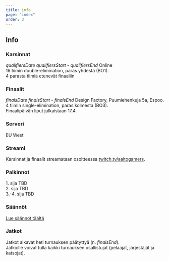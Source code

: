 ```yaml
---
title: info
page: "index"
order: 3
---
```


## Info

### Karsinnat

$qualifiersDate$ $qualifiersStart$ - $qualifiersEnd$ Online  
16 tiimin double-elimination, paras yhdestä (BO1).  
4 parasta tiimiä etenevät finaaliin

### Finaalit

$finalsDate$ $finalsStart$ - $finalsEnd$ Design Factory, Puumiehenkuja 5a, Espoo.  
4 tiimin single-elimination, paras kolmesta (BO3).  
Finaalipäivän liput julkaistaan 17.4.

### Serveri

EU West

### Streami

Karsinnat ja finaalit streamataan osoitteessa [twitch.tv/aaltogamers](https://twitch.tv/aaltogamers).

### Palkinnot

1\. sija TBD  
2\. sija TBD  
3\.-4. sija TBD

### Säännöt

[Lue säännöt täältä](/rules)


### Jatkot

Jatkot alkavat heti turnauksen päätyttyä (n. $finalsEnd$).  
Jatkoille voivat tulla kaikki turnauksen osallistujat (pelaajat, järjestäjät ja katsojat).  
